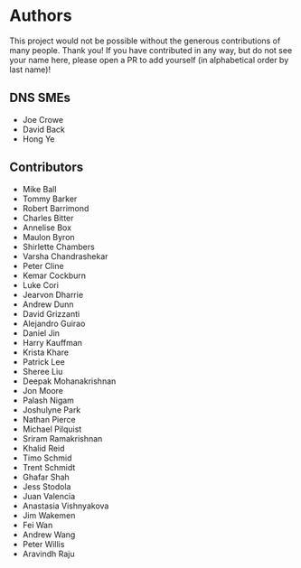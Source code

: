 # Authors

This project would not be possible without the generous contributions of many people.
Thank you! If you have contributed in any way, but do not see your name here, please open a PR to add yourself (in alphabetical order by last name)!

## DNS SMEs
- Joe Crowe
- David Back
- Hong Ye

## Contributors
- Mike Ball
- Tommy Barker
- Robert Barrimond
- Charles Bitter
- Annelise Box
- Maulon Byron
- Shirlette Chambers
- Varsha Chandrashekar
- Peter Cline
- Kemar Cockburn
- Luke Cori
- Jearvon Dharrie
- Andrew Dunn
- David Grizzanti
- Alejandro Guirao
- Daniel Jin
- Harry Kauffman
- Krista Khare
- Patrick Lee
- Sheree Liu
- Deepak Mohanakrishnan
- Jon Moore
- Palash Nigam
- Joshulyne Park
- Nathan Pierce
- Michael Pilquist
- Sriram Ramakrishnan
- Khalid Reid
- Timo Schmid
- Trent Schmidt
- Ghafar Shah
- Jess Stodola
- Juan Valencia
- Anastasia Vishnyakova
- Jim Wakemen
- Fei Wan
- Andrew Wang
- Peter Willis
- Aravindh Raju
